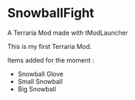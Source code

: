 # SnowballFight
A Terraria Mod made with tModLauncher

This is my first Terraria Mod.

Items added for the moment :
- Snowball Glove
- Small Snowball
- Big Snowball

